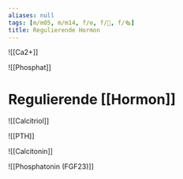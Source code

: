 ```yaml
---
aliases: null
tags: [m/m05, m/m14, f/⚙️, f/🍺, f/🗞️]
title: Regulierende Hormon
---
```

![[Ca2+]]

![[Phosphat]]

# Regulierende [[Hormon]]
![[Calcitriol]]

![[PTH]]

![[Calcitonin]]

![[Phosphatonin (FGF23)]]

